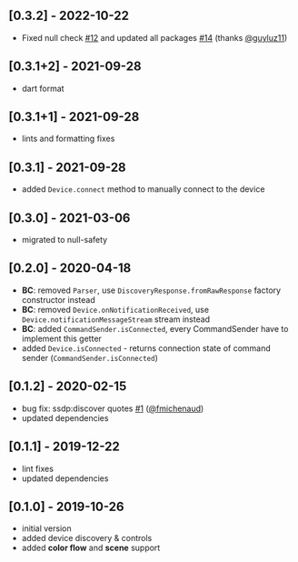 ## [0.3.2] - 2022-10-22
* Fixed null check [#12](https://github.com/janstol/yeedart/issues/12) and updated all packages [#14](https://github.com/janstol/yeedart/issues/14) (thanks [@guyluz11](https://github.com/guyluz11))

## [0.3.1+2] - 2021-09-28
* dart format

## [0.3.1+1] - 2021-09-28
* lints and formatting fixes

## [0.3.1] - 2021-09-28
* added `Device.connect` method to manually connect to the device

## [0.3.0] - 2021-03-06
* migrated to null-safety

## [0.2.0] - 2020-04-18
* **BC**: removed `Parser`, use `DiscoveryResponse.fromRawResponse` factory constructor instead
* **BC**: removed `Device.onNotificationReceived`, use `Device.notificationMessageStream` stream instead
* **BC**: added `CommandSender.isConnected`, every CommandSender have to implement this getter
* added `Device.isConnected` - returns connection state of command sender (`CommandSender.isConnected`)

## [0.1.2] - 2020-02-15
* bug fix: ssdp:discover quotes [#1](https://github.com/janstol/yeedart/issues/1) ([@fmichenaud](https://github.com/fmichenaud))
* updated dependencies

## [0.1.1] - 2019-12-22
* lint fixes
* updated dependencies

## [0.1.0] - 2019-10-26
* initial version
* added device discovery & controls
* added **color flow** and **scene** support
